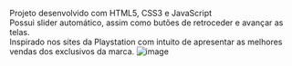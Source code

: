 Projeto desenvolvido com HTML5, CSS3 e JavaScript <br>
Possui slider automático, assim como butões de retroceder e avançar as telas. <br>
Inspirado nos sites da Playstation com intuito de apresentar as melhores vendas dos exclusivos da marca. 
![image](https://user-images.githubusercontent.com/112425995/213231986-067dc2b2-a3d7-459e-85d2-77edd7cb676f.png)
